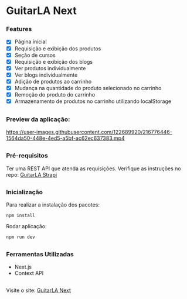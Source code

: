 # GuitarLA Next

### Features
- [x] Página inicial
- [x] Requisição e exibição dos produtos
- [x] Seção de cursos
- [x] Requisição e exibição dos blogs
- [x] Ver produtos individualmente
- [x] Ver blogs individualmente
- [x] Adição de produtos ao carrinho
- [x] Mudança na quantidade do produto selecionado no carrinho
- [x] Remoção do produto do carrinho
- [x] Armazenamento de produtos no carrinho utilizando localStorage

##

### Preview da aplicação:

https://user-images.githubusercontent.com/122689920/216776446-1564da50-448e-4ed5-a5bf-ac62ec637383.mp4

##

### Pré-requisitos

Ter uma REST API que atenda as requisições. Verifique as  instruções no repo: <a href="https://github.com/vselei/guitarla-strapi">GuitarLA Strapi</a>

##

### Inicialização

Para realizar a instalação dos pacotes:
```
npm install
```

Rodar aplicação:
```
npm run dev
```

##

### Ferramentas Utilizadas

- Next.js
- Context API

##

Visite o site: <a href="https://guitarla-next-vselei.vercel.app/">GuitarLA Next</a>
